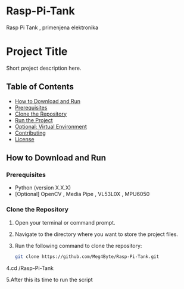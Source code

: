 # Rasp-Pi-Tank
Rasp Pi Tank , primenjena elektronika
# Project Title

Short project description here.

## Table of Contents

- [How to Download and Run](#how-to-download-and-run)
- [Prerequisites](#prerequisites)
- [Clone the Repository](#clone-the-repository)
- [Run the Project](#run-the-project)
- [Optional: Virtual Environment](#optional-virtual-environment)
- [Contributing](#contributing)
- [License](#license)

## How to Download and Run

### Prerequisites

- Python (version X.X.X)
- [Optional] OpenCV , Media Pipe , VL53L0X , MPU6050

### Clone the Repository

1. Open your terminal or command prompt.

2. Navigate to the directory where you want to store the project files.

3. Run the following command to clone the repository:

   ```bash
   git clone https://github.com/Meg4Byte/Rasp-Pi-Tank.git

4.cd /Rasp-Pi-Tank

5.After this its time to run the script 

